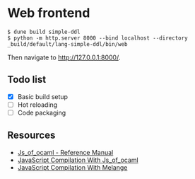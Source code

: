 # Web frontend

```text
$ dune build simple-ddl
$ python -m http.server 8000 --bind localhost --directory _build/default/lang-simple-ddl/bin/web
```

Then navigate to <http://127.0.0.1:8000/>.

## Todo list

- [x] Basic build setup
- [ ] Hot reloading
- [ ] Code packaging

## Resources

- [Js_of_ocaml - Reference Manual](https://ocsigen.org/js_of_ocaml/latest/manual/overview)
- [JavaScript Compilation With Js_of_ocaml](https://dune.readthedocs.io/en/stable/jsoo.html)
- [JavaScript Compilation With Melange](https://dune.readthedocs.io/en/stable/melange.html)
